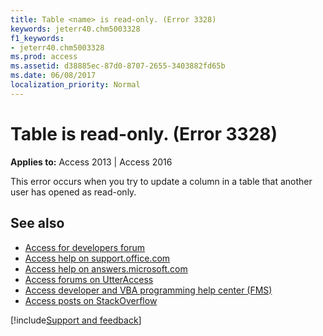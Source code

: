 ```yaml
---
title: Table <name> is read-only. (Error 3328)
keywords: jeterr40.chm5003328
f1_keywords:
- jeterr40.chm5003328
ms.prod: access
ms.assetid: d38885ec-87d0-8707-2655-3403882fd65b
ms.date: 06/08/2017
localization_priority: Normal
---
```



# Table <name> is read-only. (Error 3328)

  

**Applies to:** Access 2013 | Access 2016

This error occurs when you try to update a column in a table that another user has opened as read-only.

## See also

- [Access for developers forum](https://social.msdn.microsoft.com/Forums/office/home?forum=accessdev)
- [Access help on support.office.com](https://support.office.com/search/results?query=Access)
- [Access help on answers.microsoft.com](https://answers.microsoft.com/)
- [Access forums on UtterAccess](https://www.utteraccess.com/forum/index.php?act=idx)
- [Access developer and VBA programming help center (FMS)](https://www.fmsinc.com/MicrosoftAccess/developer/)
- [Access posts on StackOverflow](https://stackoverflow.com/questions/tagged/ms-access)

[!include[Support and feedback](~/includes/feedback-boilerplate.md)]